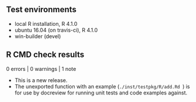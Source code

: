 ## Test environments
* local R installation, R 4.1.0
* ubuntu 16.04 (on travis-ci), R 4.1.0
* win-builder (devel)

## R CMD check results

0 errors | 0 warnings | 1 note

* This is a new release.
* The unexported function with an example (`./inst/testpkg/R/add.Rd `) is for use by docreview for running unit tests and code examples against.
